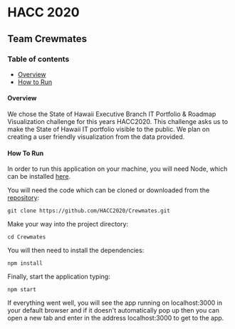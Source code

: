 # HACC 2020

## Team Crewmates

### Table of contents

* [Overview](#overview)
* [How to Run](#how-to-run)

#### Overview

We chose the State of Hawaii Executive Branch IT Portfolio & Roadmap Visualization challenge for this years HACC2020.
This challenge asks us to make the State of Hawaii IT portfolio visible to the public.
We plan on creating a user friendly visualization from the data provided. 

#### How To Run

In order to run this application on your machine, you will need Node, which can be installed [here](https://nodejs.org/en/download/).

You will need the code which can be cloned or downloaded from the [repository](https://github.com/HACC2020/Crewmates.git):
```
git clone https://github.com/HACC2020/Crewmates.git
```
Make your way into the project directory:
```
cd Crewmates
```

You will then need to install the dependencies:

```
npm install
```

Finally, start the application typing:

```
npm start
```

If everything went well, you will see the app running on localhost:3000 in your default browser and if it doesn't automatically pop up then you can open a new tab and enter in the address localhost:3000 to get to the app.

